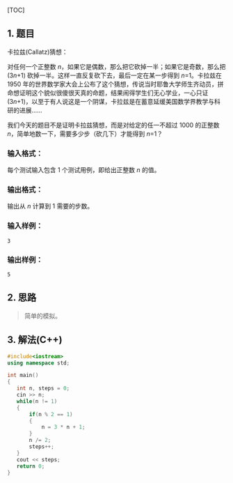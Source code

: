 [TOC]

## 1. 题目

卡拉兹(Callatz)猜想：

对任何一个正整数 *n*，如果它是偶数，那么把它砍掉一半；如果它是奇数，那么把 (3*n*+1) 砍掉一半。这样一直反复砍下去，最后一定在某一步得到 *n*=1。卡拉兹在 1950 年的世界数学家大会上公布了这个猜想，传说当时耶鲁大学师生齐动员，拼命想证明这个貌似很傻很天真的命题，结果闹得学生们无心学业，一心只证 (3*n*+1)，以至于有人说这是一个阴谋，卡拉兹是在蓄意延缓美国数学界教学与科研的进展……

我们今天的题目不是证明卡拉兹猜想，而是对给定的任一不超过 1000 的正整数 *n*，简单地数一下，需要多少步（砍几下）才能得到 *n*=1？

### 输入格式：

每个测试输入包含 1 个测试用例，即给出正整数 *n* 的值。

### 输出格式：

输出从 *n* 计算到 1 需要的步数。

### 输入样例：

```in
3
```

### 输出样例：

```out
5
```



## 2. 思路

> 简单的模拟。



## 3. 解法(C++)

 ```C++
#include<iostream>
using namespace std;

int main()
{
    int n, steps = 0;
    cin >> n;
    while(n != 1)
    {
        if(n % 2 == 1)
        {
            n = 3 * n + 1;
        }
        n /= 2;
        steps++;
    }
    cout << steps;
    return 0;
}
 ```





